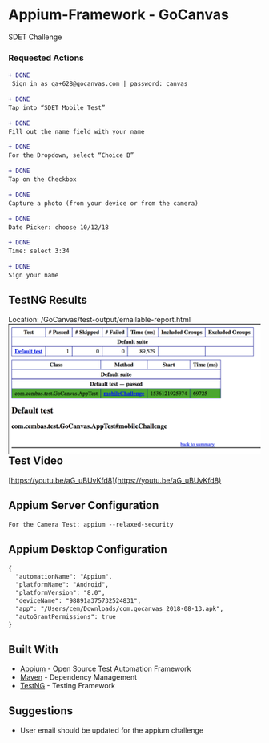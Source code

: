 # Appium-Framework - GoCanvas

SDET Challenge 


### Requested Actions

```diff
+ DONE
 Sign in as qa+628@gocanvas.com | password: canvas
```

```diff
+ DONE
Tap into “SDET Mobile Test”
```

```diff
+ DONE
Fill out the name field with your name
```

```diff
+ DONE
For the Dropdown, select “Choice B”
```

```diff
+ DONE
Tap on the Checkbox
```

```diff
+ DONE
Capture a photo (from your device or from the camera)
```
```diff
+ DONE
Date Picker: choose 10/12/18
```

```diff
+ DONE
Time: select 3:34
```

```diff
+ DONE
Sign your name
```

## TestNG Results

Location: /GoCanvas/test-output/emailable-report.html
<img align="left" src="https://github.com/Cem-Bas/Appium-Framework/blob/master/testNGScreenshot.png">


## Test Video

[https://youtu.be/aG_uBUvKfd8](https://youtu.be/aG_uBUvKfd8)


## Appium Server Configuration

```
For the Camera Test: appium --relaxed-security
```

## Appium Desktop Configuration

```
{
  "automationName": "Appium",
  "platformName": "Android",
  "platformVersion": "8.0",
  "deviceName": "98891a375732524831",
  "app": "/Users/cem/Downloads/com.gocanvas_2018-08-13.apk",
  "autoGrantPermissions": true
}
```

## Built With

* [Appium](http://appium.io/) - Open Source Test Automation Framework
* [Maven](https://maven.apache.org/) - Dependency Management
* [TestNG](https://testng.org/doc/index.html) - Testing Framework

## Suggestions

* User email should be updated for the appium challenge

